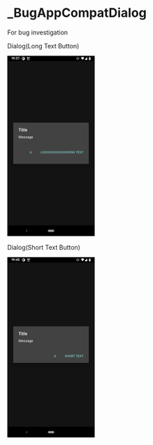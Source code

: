 # _BugAppCompatDialog
For bug investigation

Dialog(Long Text Button)

<img src="https://github.com/mknr/_BugAppCompatDialog/blob/242b92457e12e94ed1ba78d325153153e6d61dc4/dialog_long_text_button.png" width="200" />

Dialog(Short Text Button)

<img src="https://github.com/mknr/_BugAppCompatDialog/blob/242b92457e12e94ed1ba78d325153153e6d61dc4/dialog_short_text_button.png" width="200" />
